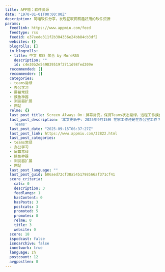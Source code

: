 ```yaml
---
title: APP喵：软件资源
date: "1970-01-01T00:00:00Z"
description: 阿喵软件分享，发现互联网有趣好用的软件资源
params:
  feedlink: https://www.appmiu.com/feed
  feedtype: rss
  feedid: e37eede311f2b304336e24bb84cb3df2
  websites: {}
  blogrolls: []
  in_blogrolls:
  - title: 中文 RSS 聚合 by MoreRSS
    description: ""
    id: c4e30b2e549839519f2711d98fed209e
  recommended: []
  recommender: []
  categories:
  - teams常绿
  - 办公学习
  - 屏幕常绿
  - 摸鱼神器
  - 浏览器扩展
  - 网站
  relme: {}
  last_post_title: Screen Always On：屏幕常亮，保持Teams状态常绿，远程工作摸鱼神器
  last_post_description: '本文更新于: 2025年9月15日 在家工作还是在办公室工作？有时，你只需要离开办公桌喝杯咖啡、伸展身体或小睡一下，但是会担心
    Teams'
  last_post_date: "2025-09-15T06:37:27Z"
  last_post_link: https://www.appmiu.com/32822.html
  last_post_categories:
  - teams常绿
  - 办公学习
  - 屏幕常绿
  - 摸鱼神器
  - 浏览器扩展
  - 网站
  last_post_language: ""
  last_post_guid: b06aed72cf38a5451798566af371cf41
  score_criteria:
    cats: 0
    description: 3
    feedlangs: 1
    hasContent: 0
    hasPosts: 3
    postcats: 3
    promoted: 5
    promotes: 0
    relme: 0
    title: 3
    website: 0
  score: 18
  ispodcast: false
  isnoarchive: false
  innetwork: true
  language: zh
  postcount: 12
  avgpostlen: 0
---
```

